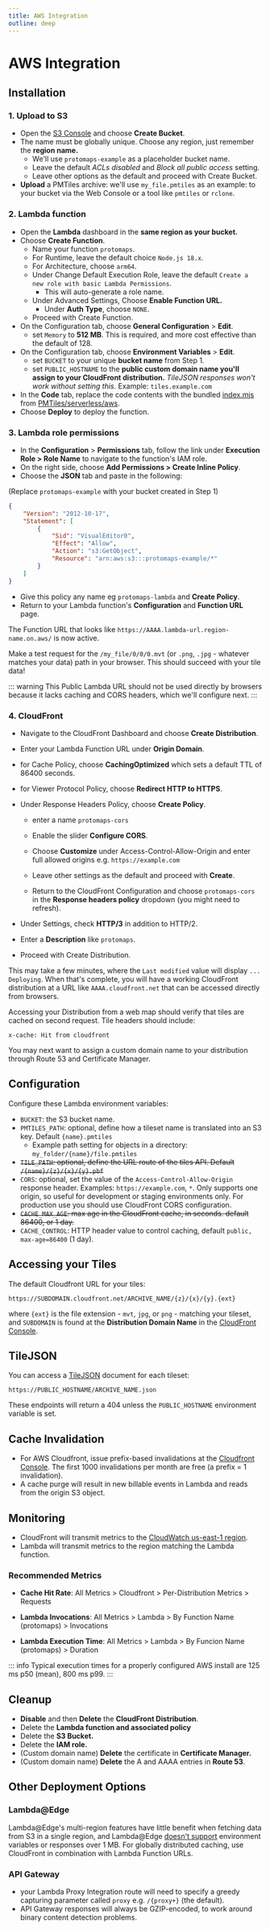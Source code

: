 ```yaml
---
title: AWS Integration
outline: deep
---
```


# AWS Integration

## Installation

### 1. Upload to S3

* Open the [S3 Console](https://s3.console.aws.amazon.com/s3/home) and choose **Create Bucket**.
* The name must be globally unique. Choose any region, just remember the **region name.**
    * We'll use `protomaps-example`  as a placeholder bucket name.
    * Leave the default *ACLs disabled* and *Block all public access* setting.
    * Leave other options as the default and proceed with Create Bucket.
* **Upload** a PMTiles archive: we'll use `my_file.pmtiles` as an example: to your bucket via the Web Console or a tool like `pmtiles` or `rclone`.

### 2. Lambda function

* Open the **Lambda** dashboard in the **same region as your bucket.**
* Choose **Create Function**.
    * Name your function `protomaps`.
    * For Runtime, leave the default choice `Node.js 18.x`.
    * For Architecture, choose `arm64`.
    * Under Change Default Execution Role, leave the default `Create a new role with basic Lambda Permissions`.
        * This will auto-generate a role name.
    * Under Advanced Settings, Choose **Enable Function URL.**
        * Under **Auth Type**, choose `NONE`.
    * Proceed with Create Function.
* On the Configuration tab, choose **General Configuration** > **Edit**.
    * set `Memory` to **512 MB**. This is required, and more cost effective than the default of 128.
* On the Configuration tab, choose **Environment Variables** > **Edit**.
    * set `BUCKET` to your unique **bucket name** from Step 1.
    * set `PUBLIC_HOSTNAME` to the **public custom domain name you'll assign to your CloudFront distribution.** *TileJSON responses won't work without setting this.* Example: `tiles.example.com`
* In the **Code** tab, replace the code contents with the bundled [index.mjs](https://pmtiles.io/lambda_function.zip) from [PMTiles/serverless/aws](https://github.com/protomaps/PMTiles/tree/main/serverless/aws).
* Choose **Deploy** to deploy the function.

### 3. Lambda role permissions

* In the **Configuration** > **Permissions** tab, follow the link under **Execution Role > Role Name** to navigate to the function's IAM role.
* On the right side, choose **Add Permissions > Create Inline Policy**.
* Choose the **JSON** tab and paste in the following:

(Replace `protomaps-example` with your bucket created in Step 1)

```json
{
    "Version": "2012-10-17",
    "Statement": [
        {
            "Sid": "VisualEditor0",
            "Effect": "Allow",
            "Action": "s3:GetObject",
            "Resource": "arn:aws:s3:::protomaps-example/*"
        }
    ]
} 
```

* Give this policy any name eg `protomaps-lambda` and **Create Policy**.
* Return to your Lambda function's **Configuration** and **Function URL**  page.

The Function URL that looks like `https://AAAA.lambda-url.region-name.on.aws/` is now active.

Make a test request for the `/my_file/0/0/0.mvt` (or `.png`, `.jpg` - whatever matches your data) path in your browser. This should succeed with your tile data!

::: warning
This Public Lambda URL should not be used directly by browsers because it lacks caching and CORS headers, which we'll configure next.
:::

### 4. CloudFront

* Navigate to the CloudFront Dashboard and choose **Create Distribution**.

* Enter your Lambda Function URL under **Origin Domain**.

* for Cache Policy, choose **CachingOptimized** which sets a default TTL of 86400 seconds.

* for Viewer Protocol Policy, choose **Redirect HTTP to HTTPS**.

* Under Response Headers Policy, choose **Create Policy**.

    * enter a name `protomaps-cors`

    * Enable the slider **Configure CORS**.

    * Choose **Customize** under Access-Control-Allow-Origin and enter full allowed origins e.g. `https://example.com`

    * Leave other settings as the default and proceed with **Create**.

    * Return to the CloudFront Configuration and choose `protomaps-cors` in the **Response headers policy** dropdown (you might need to refresh).

* Under Settings, check **HTTP/3** in addition to HTTP/2.

* Enter a **Description** like `protomaps`.

* Proceed with Create Distribution.

This may take a few minutes, where the `Last modified` value will display `... Deploying`. When that's complete, you will have a working CloudFront distribution at a URL like `AAAA.cloudfront.net` that can be accessed directly from browsers.

Accessing your Distribution from a web map should verify that tiles are cached on second request. Tile headers should include:

```
x-cache: Hit from cloudfront
```

You may next want to assign a custom domain name to your distribution through Route 53 and Certificate Manager.

## Configuration

Configure these Lambda environment variables:

* `BUCKET`: the S3 bucket name.
* `PMTILES_PATH`: optional, define how a tileset name is translated into an S3 key. Default `{name}.pmtiles`
  * Example path setting for objects in a directory: `my_folder/{name}/file.pmtiles`
* ~~`TILE_PATH`: optional, define the URL route of the tiles API. Default `/{name}/{z}/{x}/{y}.pbf`~~
* `CORS`: optional, set the value of the `Access-Control-Allow-Origin` response header. Examples: `https://example.com`, `*`. Only supports one origin, so useful for development or staging environments only. For production use you should use CloudFront CORS configuration.
* ~~`CACHE_MAX_AGE`: max age in the CloudFront cache, in seconds. default 86400, or 1 day.~~
* `CACHE_CONTROL`: HTTP header value to control caching, default `public, max-age=86400` (1 day).

## Accessing your Tiles

The default Cloudfront URL for your tiles:

```
https://SUBDOMAIN.cloudfront.net/ARCHIVE_NAME/{z}/{x}/{y}.{ext}
```

where `{ext}` is the file extension - `mvt`, `jpg`, or `png` - matching your tileset, and `SUBDOMAIN` is found at the **Distribution Domain Name** in the [CloudFront Console](https://us-east-1.console.aws.amazon.com/cloudfront/v3/).


## TileJSON

You can access a [TileJSON](https://github.com/mapbox/tilejson-spec) document for each tileset:

```
https://PUBLIC_HOSTNAME/ARCHIVE_NAME.json
```

These endpoints will return a 404 unless the `PUBLIC_HOSTNAME` environment variable is set.


## Cache Invalidation

* For AWS Cloudfront, issue prefix-based invalidations at the [Cloudfront Console](https://us-east-1.console.aws.amazon.com/cloudfront/v3/home). The first 1000 invalidations per month are free (a prefix = 1 invalidation).
* A cache purge will result in new billable events in Lambda and reads from the origin S3 object.

## Monitoring

* CloudFront will transmit metrics to the [CloudWatch us-east-1 region](https://us-east-1.console.aws.amazon.com/cloudwatch/home?region=us-east-1).
* Lambda will transmit metrics to the region matching the Lambda function.

### Recommended Metrics

* **Cache Hit Rate**: All Metrics > Cloudfront > Per-Distribution Metrics > Requests
* **Lambda Invocations**: All Metrics > Lambda > By Function Name (protomaps) > Invocations

* **Lambda Execution Time**: All Metrics > Lambda > By Funcion Name (protomaps) > Duration

::: info
Typical execution times for a properly configured AWS install are 125 ms p50 (mean), 800 ms p99.
:::


## Cleanup


* **Disable** and then **Delete** the **CloudFront Distribution**.
* Delete the **Lambda function and associated policy**
* Delete the **S3 Bucket.**
* Delete the **IAM role.**
* (Custom domain name) **Delete** the certificate in **Certificate Manager.**
* (Custom domain name) **Delete** the A and AAAA entries in **Route 53**.


## Other Deployment Options

### Lambda@Edge

Lambda@Edge's multi-region features have little benefit when fetching data from S3 in a single region, and Lambda@Edge [doesn't support](https://docs.aws.amazon.com/AmazonCloudFront/latest/DeveloperGuide/edge-functions-restrictions.html) environment variables or responses over 1 MB. For globally distributed caching, use CloudFront in combination with Lambda Function URLs.

### API Gateway

* your Lambda Proxy Integration route will need to specify a greedy capturing parameter called `proxy` e.g. `/{proxy+}` (the default).
* API Gateway responses will always be GZIP-encoded, to work around binary content detection problems.
